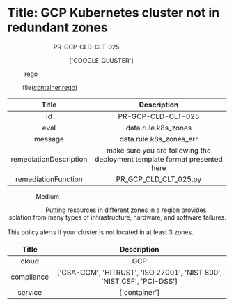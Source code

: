 



# Title: GCP Kubernetes cluster not in redundant zones


***<font color="white">Master Test Id:</font>*** PR-GCP-CLD-CLT-025

***<font color="white">Master Snapshot Id:</font>*** ['GOOGLE_CLUSTER']

***<font color="white">type:</font>*** rego

***<font color="white">rule:</font>*** file([container.rego])  
  
  
  
  

|Title|Description|
| :---: | :---: |
|id|PR-GCP-CLD-CLT-025|
|eval|data.rule.k8s_zones|
|message|data.rule.k8s_zones_err|
|remediationDescription|make sure you are following the deployment template format presented <a href='https://cloud.google.com/kubernetes-engine/docs/reference/rest/v1/projects.locations.clusters' target='_blank'>here</a>|
|remediationFunction|PR_GCP_CLD_CLT_025.py|


***<font color="white">Severity:</font>*** Medium

***<font color="white">Description:</font>*** Putting resources in different zones in a region provides isolation from many types of infrastructure, hardware, and software failures.<br><br> This policy alerts if your cluster is not located in at least 3 zones.  
  
  

|Title|Description|
| :---: | :---: |
|cloud|GCP|
|compliance|['CSA-CCM', 'HITRUST', 'ISO 27001', 'NIST 800', 'NIST CSF', 'PCI-DSS']|
|service|['container']|



[container.rego]: https://github.com/prancer-io/prancer-compliance-test/tree/master/google/cloud/container.rego
